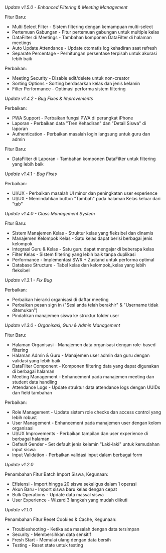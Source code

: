 *Update v1.5.0 - Enhanced Filtering & Meeting Management*

Fitur Baru:
- Multi Select Filter - Sistem filtering dengan kemampuan multi-select
- Pertemuan Gabungan - Fitur pertemuan gabungan untuk multiple kelas
- DataFilter di Meetings - Tambahan komponen DataFilter di halaman meetings
- Auto Update Attendance - Update otomatis log kehadiran saat refresh
- Separate Percentage - Perhitungan persentase terpisah untuk akurasi lebih baik

Perbaikan:
- Meeting Security - Disable edit/delete untuk non-creator
- Sorting Options - Sorting berdasarkan kelas dan jenis kelamin
- Filter Performance - Optimasi performa sistem filtering

*Update v1.4.2 - Bug Fixes & Improvements*

Perbaikan:
- PWA Support - Perbaikan fungsi PWA di perangkat iPhone
- Laporan - Perbaikan data "Tren Kehadiran" dan "Detail Siswa" di laporan
- Authentication - Perbaikan masalah login langsung untuk guru dan admin

Fitur Baru:
- DataFilter di Laporan - Tambahan komponen DataFilter untuk filtering yang lebih baik

*Update v1.4.1 - Bug Fixes*

Perbaikan:
- UI/UX - Perbaikan masalah UI minor dan peningkatan user experience
- UI/UX - Memindahkan button "Tambah" pada halaman Kelas keluar dari "tab"

*Update v1.4.0 - Class Management System*

Fitur Baru:
- Sistem Manajemen Kelas - Struktur kelas yang fleksibel dan dinamis
- Manajemen Kelompok Kelas - Satu kelas dapat berisi berbagai jenis kelompok
- Integrasi Guru & Kelas - Satu guru dapat mengajar di beberapa kelas
- Filter Kelas - Sistem filtering yang lebih baik tanpa duplikasi
- Performance - Implementasi SWR + Zustand untuk performa optimal
- Database Structure - Tabel kelas dan kelompok_kelas yang lebih fleksibel


*Update v1.3.1 - Fix Bug*

Perbaikan:
- Perbaikan hierarki organisasi di daftar meeting
- Perbaikan pesan sign in ("Sesi anda telah berakhir" & "Username tidak ditemukan")
- Pindahkan manajemen siswa ke struktur folder user


*Update v1.3.0 - Organisasi, Guru & Admin Management*

Fitur Baru:
- Halaman Organisasi - Manajemen data organisasi dengan role-based filtering
- Halaman Admin & Guru - Manajemen user admin dan guru dengan validasi yang lebih baik
- DataFilter Component - Komponen filtering data yang dapat digunakan di berbagai halaman
- Meeting Management - Enhancement pada manajemen meeting dan student data handling
- Attendance Logs - Update struktur data attendance logs dengan UUIDs dan field tambahan

Perbaikan:
- Role Management - Update sistem role checks dan access control yang lebih robust
- User Management - Enhancement pada manajemen user dengan kolom organisasi
- UI/UX Improvements - Perbaikan tampilan dan user experience di berbagai halaman
- Default Gender - Set default jenis kelamin "Laki-laki" untuk kemudahan input siswa
- Input Validation - Perbaikan validasi input dalam berbagai form


*Update v1.2.0*

Penambahan Fitur Batch Import Siswa, Kegunaan:
- Efisiensi - Import hingga 20 siswa sekaligus dalam 1 operasi
- Akun Baru - Import siswa baru kelas dengan cepat
- Bulk Operations - Update data massal siswa
- User Experience - Wizard 3 langkah yang mudah diikuti


*Update v1.1.0*

Penambahan Fitur Reset Cookies & Cache, Kegunaan: 
- Troubleshooting - Ketika ada masalah dengan data tersimpan
- Security - Membersihkan data sensitif
- Fresh Start - Memulai ulang dengan data bersih
- Testing - Reset state untuk testing